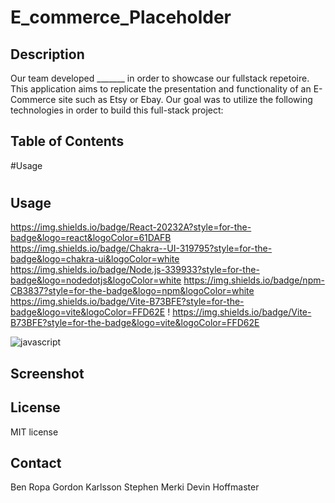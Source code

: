 # E_commerce_Placeholder

## Description
Our team developed _______ in order to showcase our fullstack repetoire. This application aims to replicate the presentation and functionality of an E-Commerce site such as Etsy or Ebay. Our goal was to utilize the following technologies in order to build this full-stack project: 

## Table of Contents
#Usage
#
#
#

## Usage

https://img.shields.io/badge/React-20232A?style=for-the-badge&logo=react&logoColor=61DAFB
https://img.shields.io/badge/Chakra--UI-319795?style=for-the-badge&logo=chakra-ui&logoColor=white
https://img.shields.io/badge/Node.js-339933?style=for-the-badge&logo=nodedotjs&logoColor=white
https://img.shields.io/badge/npm-CB3837?style=for-the-badge&logo=npm&logoColor=white
https://img.shields.io/badge/Vite-B73BFE?style=for-the-badge&logo=vite&logoColor=FFD62E
! https://img.shields.io/badge/Vite-B73BFE?style=for-the-badge&logo=vite&logoColor=FFD62E

![javascript]({https://img.shields.io/badge/JavaScript-323330?style=for-the-badge&logo=javascript&logoColor=F7DF1E})


## Screenshot

## License
MIT license

## Contact
Ben Ropa 
Gordon Karlsson 
Stephen Merki
Devin Hoffmaster